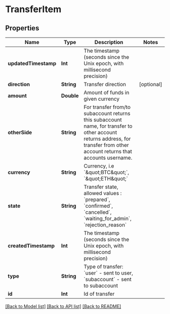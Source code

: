 # TransferItem

## Properties
Name | Type | Description | Notes
------------ | ------------- | ------------- | -------------
**updatedTimestamp** | **Int** | The timestamp (seconds since the Unix epoch, with millisecond precision) | 
**direction** | **String** | Transfer direction | [optional] 
**amount** | **Double** | Amount of funds in given currency | 
**otherSide** | **String** | For transfer from/to subaccount returns this subaccount name, for transfer to other account returns address, for transfer from other account returns that accounts username. | 
**currency** | **String** | Currency, i.e &#x60;\&quot;BTC\&quot;&#x60;, &#x60;\&quot;ETH\&quot;&#x60; | 
**state** | **String** | Transfer state, allowed values : &#x60;prepared&#x60;, &#x60;confirmed&#x60;, &#x60;cancelled&#x60;, &#x60;waiting_for_admin&#x60;, &#x60;rejection_reason&#x60; | 
**createdTimestamp** | **Int** | The timestamp (seconds since the Unix epoch, with millisecond precision) | 
**type** | **String** | Type of transfer: &#x60;user&#x60; - sent to user, &#x60;subaccount&#x60; - sent to subaccount | 
**id** | **Int** | Id of transfer | 

[[Back to Model list]](../README.md#documentation-for-models) [[Back to API list]](../README.md#documentation-for-api-endpoints) [[Back to README]](../README.md)


